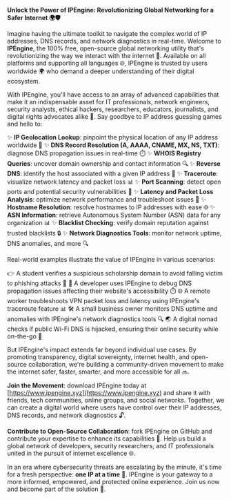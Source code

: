 **Unlock the Power of IPEngine: Revolutionizing Global Networking for a Safer Internet 🌍🛡️**

Imagine having the ultimate toolkit to navigate the complex world of IP addresses, DNS records, and network diagnostics in real-time. Welcome to **IPEngine**, the 100% free, open-source global networking utility that's revolutionizing the way we interact with the internet 🚀. Available on all platforms and supporting all languages 🌐, IPEngine is trusted by users worldwide 🌍 who demand a deeper understanding of their digital ecosystem.

With IPEngine, you'll have access to an array of advanced capabilities that make it an indispensable asset for IT professionals, network engineers, security analysts, ethical hackers, researchers, educators, journalists, and digital rights advocates alike 🔑. Say goodbye to IP address guessing games and hello to:

✨ **IP Geolocation Lookup**: pinpoint the physical location of any IP address worldwide 📍
✨ **DNS Record Resolution (A, AAAA, CNAME, MX, NS, TXT)**: diagnose DNS propagation issues in real-time ⏱️
✨ **WHOIS Registry Queries**: uncover domain ownership and contact information 🔍
✨ **Reverse DNS**: identify the host associated with a given IP address 👀
✨ **Traceroute**: visualize network latency and packet loss 📊
✨ **Port Scanning**: detect open ports and potential security vulnerabilities 🚨
✨ **Latency and Packet Loss Analysis**: optimize network performance and troubleshoot issues 🔄
✨ **Hostname Resolution**: resolve hostnames to IP addresses with ease 🌐
✨ **ASN Information**: retrieve Autonomous System Number (ASN) data for any organization 📊
✨ **Blacklist Checking**: verify domain reputation against trusted blacklists 🔒
✨ **Network Diagnostics Tools**: monitor network uptime, DNS anomalies, and more 🔍

Real-world examples illustrate the value of IPEngine in various scenarios:

👉 A student verifies a suspicious scholarship domain to avoid falling victim to phishing attacks 🚫
🤔 A developer uses IPEngine to debug DNS propagation issues affecting their website's accessibility ⏱️
🌐 A remote worker troubleshoots VPN packet loss and latency using IPEngine's traceroute feature 📊
🛠️ A small business owner monitors DNS uptime and anomalies with IPEngine's network diagnostics tools 🔍
🌏 A digital nomad checks if public Wi-Fi DNS is hijacked, ensuring their online security while on-the-go 🚀

But IPEngine's impact extends far beyond individual use cases. By promoting transparency, digital sovereignty, internet health, and open-source collaboration, we're building a community-driven movement to make the internet safer, faster, smarter, and more accessible for all 🔜.

**Join the Movement**: download IPEngine today at [https://www.ipengine.xyz](https://www.ipengine.xyz) and share it with friends, tech communities, online groups, and social networks. Together, we can create a digital world where users have control over their IP addresses, DNS records, and network diagnostics 🔓.

**Contribute to Open-Source Collaboration**: fork IPEngine on GitHub and contribute your expertise to enhance its capabilities 🚀. Help us build a global network of developers, security researchers, and IT professionals united in the pursuit of internet excellence 🌐.

In an era where cybersecurity threats are escalating by the minute, it's time for a fresh perspective: **one IP at a time** 🔗. IPEngine is your gateway to a more informed, empowered, and protected online experience. Join us now and become part of the solution 💪.